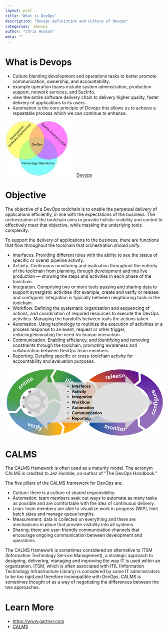 ```yaml
--- 
layout: post 
title: "What is DevOps" 
description: "Devops definintion and culture of Devops" 
categories:  Devops
author: "Chris Hudson" 
meta: "" 
--- 
```


# What is Devops 
- Culture blending devolopment and operations tasks to better promote communication, ownership, and accountability. 
- example operation teams include system adminstration, production support, network services, and SecInfo.
- view the entire software delivery chain to delivery higher quality, faster delivery of applications to its users.
- Automation is the core principle of Devops this allows us to achieve a repeatable process which we can continue to enhance.

![Devops Merged responsibility](DevOps.JPG)
[Devops](https://searchitoperations.techtarget.com/definition/DevOps)

# Objective
The objective of a DevOps toolchain is to enable the perpetual delivery of applications efficiently, in line with the expectations of the business. 
The orchestration of the toolchain aims to provide holistic visibility and control to effectively meet that objective, while masking the underlying tools complexity.

To support the delivery of applications to the business, there are functions that flow throughout the toolchain that orchestration should unify:

- Interfaces. Providing different roles with the ability to see the status of specific or overall pipeline activity.
- Activity. Continuous monitoring and evaluation throughout the entirety of the toolchain from planning, through development and into live production — showing the steps and activities in each phase of the toolchain.
- Integration. Comprising two or more tools passing and sharing data to support synergistic activities (for example, create and verify or release and configure). Integration is typically between neighboring tools in the toolchain.
- Workflow. Defining the systematic organization and sequencing of actions, and coordination of required resources to execute the DevOps activities. Managing the handoffs between tools the actions taken.
- Automation. Using technology to routinize the execution of activities or a process response to an event, request or other trigger, reducing/eliminating the need for human interaction.
- Communication. Enabling efficiency, and identifying and removing constraints through the toolchain, promoting awareness and collaboration between DevOps team members.
- Reporting. Detailing specific or cross-toolchain activity for accountability and evaluation purposes.

![Devops Orchestration Functions](DevOpsOrchestrationFunctions.png)

# CALMS
The CALMS framework is often used as a maturity model. The acronym CALMS is credited to Jez Humble, co-author of "The DevOps Handbook."

The five pillars of the CALMS framework for DevOps are:

- Culture: there is a culture of shared responsibility.
- Automation:  team members seek out ways to automate as many tasks as possible and are comfortable with the idea of continuous delivery.
- Lean:  team members are able to visualize work in progress (WIP), limit batch sizes and manage queue lengths. 
- Measurement: data is collected on everything and there are mechanisms in place that provide visibility into all systems.
- Sharing: there are user-friendly communication channels that encourage ongoing communication between development and operations.

The CALMS framework is sometimes considered an alternative to ITSM (Information Technology Service Management), a strategic approach to designing, delivering, managing and improving the way IT is used within an organization. 
ITSM, which is often associated with ITIL (Information Technology Infrastructure Library) is considered by some IT administrators to be too rigid and therefore incompatible with DevOps. 
CALMS is sometimes thought of as a way of negotiating the differences between the two approaches.

# Learn More
- https://www.gartner.com
- [CALMS](https://whatis.techtarget.com/definition/CALMS)
